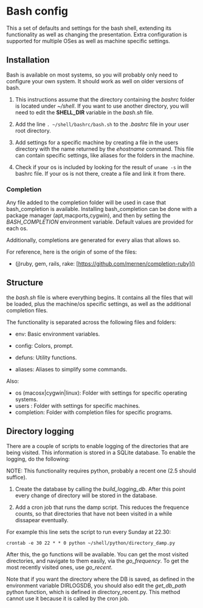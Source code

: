 # Bash config

This a set of defaults and settings for the bash shell, extending its
functionality as well as changing the presentation. Extra
configuration is supported for multiple OSes as well as machine
specific settings.

## Installation

Bash is available on most systems, so you will probably only need to
configure your own system. It should work as well on older versions of
bash.

1. This instructions assume that the directory containing the _bashrc_
 folder is located under _~/shell_. If you want to use another
 directory, you will need to edit the __SHELL_DIR__ variable in the
 _bash.sh_ file.

2. Add the line `. ~/shell/bashrc/bash.sh` to the _.bashrc_ file in
your user root directory.

3. Add settings for a specific machine by creating a file in the users
directory with the name returned by the _ehostname_ command. This file
can contain specific settings, like aliases for the folders in the
machine.

4. Check if your os is included by looking for the result of `uname
-s` in the bashrc file. If your os is not there, create a file and
link it from there.

### Completion

Any file added to the completion folder will be used in case that
bash\_completion is available. Installing bash\_completion can be done
with a package manager (apt,macports,cygwin), and then by setting the
_BASH\_COMPLETION_ environment variable. Default values are provided
for each os.

Additionally, completions are generated for every alias that allows
so.

For reference, here is the origin of some of the files:

- (j)ruby, gem, rails, rake:
  [https://github.com/mernen/completion-ruby]()

## Structure

the _bash.sh_ file is where everything begins. It contains all the files
that will be loaded, plus the machine/os specific settings, as well as
the additional completion files.

The functionality is separated across the following files and folders:

* env: Basic environment variables.

* config: Colors, prompt.

* defuns: Utility functions.

* aliases: Aliases to simplify some commands.

Also:

* os (macosx|cygwin|linux): Folder with settings for specific operating systems.
* users : Folder with settings for specific machines.
* completion: Folder with completion files for specific programs.

## Directory logging

There are a couple of scripts to enable logging of the directories
that are being visited. This information is stored in a SQLite
database. To enable the logging, do the following:

NOTE: This functionality requires python, probably a recent one (2.5
should suffice).

1. Create the database by calling the *build_logging_db*. After this
point every change of directory will be stored in the database.

2. Add a cron job that runs the damp script. This reduces the
frequence counts, so that directories that have not been visited in a
while dissapear eventually.

For example this line sets the script to run every Sunday at 22.30:

`crontab -e 30 22 * * 0 python ~/shell/python/directory_damp.py`

After this, the go functions will be available. You can get the most
visited directories, and navigate to them easily, via the
*go_frequency*. To get the most recently visited ones, use *go_recent*.

Note that if you want the directory where the DB is saved, as defined
in the environment variable DIRLOGSDB, you should also edit the
*get_db_path* python function, which is defined in
directory_recent.py. This method cannot use it because it is called by
the cron job.
